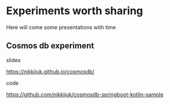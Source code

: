 # Experiments worth sharing

Here will come some presentations with time

## Cosmos db experiment

slides

https://nikkijuk.github.io/cosmosdb/

code

https://github.com/nikkijuk/cosmosdb-springboot-kotlin-sample